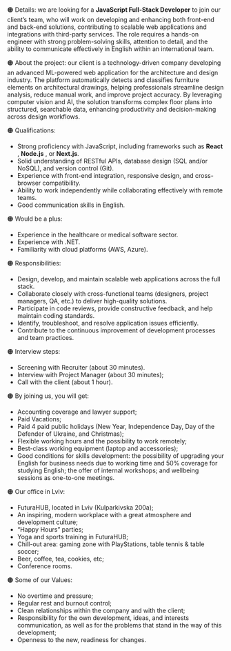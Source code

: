 🟠 Details: we are looking for a **JavaScript Full-Stack Developer** to join
our client’s team, who will work on developing and enhancing both front-end
and back-end solutions, contributing to scalable web applications and
integrations with third-party services. The role requires a hands-on engineer
with strong problem-solving skills, attention to detail, and the ability to
communicate effectively in English within an international team.

🟠 About the project: our client is a technology-driven company developing an
advanced ML-powered web application for the architecture and design industry.
The platform automatically detects and classifies furniture elements on
architectural drawings, helping professionals streamline design analysis,
reduce manual work, and improve project accuracy. By leveraging computer
vision and AI, the solution transforms complex floor plans into structured,
searchable data, enhancing productivity and decision-making across design
workflows.

🟠 Qualifications:

  * Strong proficiency with JavaScript, including frameworks such as **React** , **Node.js** , or **Next.js**.
  * Solid understanding of RESTful APIs, database design (SQL and/or NoSQL), and version control (Git).
  * Experience with front-end integration, responsive design, and cross-browser compatibility.
  * Ability to work independently while collaborating effectively with remote teams.
  * Good communication skills in English.

🟠 Would be a plus:

  * Experience in the healthcare or medical software sector.
  * Experience with .NET.
  * Familiarity with cloud platforms (AWS, Azure).

🟠 Responsibilities:

  * Design, develop, and maintain scalable web applications across the full stack.
  * Collaborate closely with cross-functional teams (designers, project managers, QA, etc.) to deliver high-quality solutions.
  * Participate in code reviews, provide constructive feedback, and help maintain coding standards.
  * Identify, troubleshoot, and resolve application issues efficiently.
  * Contribute to the continuous improvement of development processes and team practices.

🟠 Interview steps:

  * Screening with Recruiter (about 30 minutes).
  * Interview with Project Manager (about 30 minutes);
  * Call with the client (about 1 hour).

🟠 By joining us, you will get:

  * Accounting coverage and lawyer support;
  * Paid Vacations;
  * Paid 4 paid public holidays (New Year, Independence Day, Day of the Defender of Ukraine, and Christmas);
  * Flexible working hours and the possibility to work remotely;
  * Best-class working equipment (laptop and accessories);
  * Good conditions for skills development: the possibility of upgrading your English for business needs due to working time and 50% coverage for studying English; the offer of internal workshops; and wellbeing sessions as one-to-one meetings.

🟠 Our office in Lviv:

  * FuturaHUB, located in Lviv (Kulparkivska 200a);
  * An inspiring, modern workplace with a great atmosphere and development culture;
  * “Happy Hours” parties;
  * Yoga and sports training in FuturaHUB;
  * Chill-out area: gaming zone with PlayStations, table tennis & table soccer;
  * Beer, coffee, tea, cookies, etc;
  * Conference rooms.

🟠 Some of our Values:

  * No overtime and pressure;
  * Regular rest and burnout control;
  * Clean relationships within the company and with the client;
  * Responsibility for the own development, ideas, and interests communication, as well as for the problems that stand in the way of this development;
  * Openness to the new, readiness for changes.